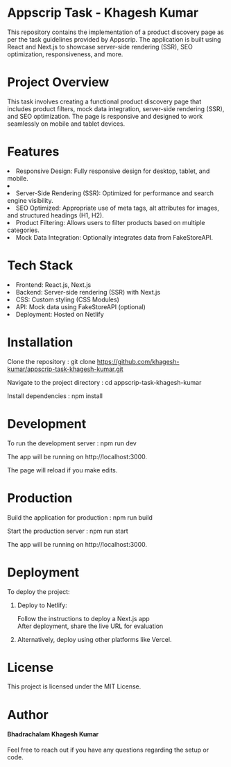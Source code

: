 <h1>Appscrip Task - Khagesh Kumar</h1>

This repository contains the implementation of a product discovery page as per the task guidelines provided by Appscrip. The application is built using React and Next.js to showcase server-side rendering (SSR), SEO optimization, responsiveness, and more.

<h1>Project Overview</h1>

This task involves creating a functional product discovery page that includes product filters, mock data integration, server-side rendering (SSR), and SEO optimization. The page is responsive and designed to work seamlessly on mobile and tablet devices.

<h1>Features</h1>

<li>Responsive Design: Fully responsive design for desktop, tablet, and mobile.<li>
<li>Server-Side Rendering (SSR): Optimized for performance and search engine visibility.</li>
<li>SEO Optimized: Appropriate use of meta tags, alt attributes for images, and structured headings (H1, H2).</li>
<li>Product Filtering: Allows users to filter products based on multiple categories.</li>
<li>Mock Data Integration: Optionally integrates data from FakeStoreAPI.</li>

<h1>Tech Stack</h1>

<li>Frontend: React.js, Next.js</li>
<li>Backend: Server-side rendering (SSR) with Next.js</li>
<li>CSS: Custom styling (CSS Modules)</li>
<li>API: Mock data using FakeStoreAPI (optional)</li>
<li>Deployment: Hosted on Netlify</li>

<h1>Installation</h1>

Clone the repository : git clone https://github.com/khagesh-kumar/appscrip-task-khagesh-kumar.git

Navigate to the project directory : cd appscrip-task-khagesh-kumar

Install dependencies : npm install

<h1>Development</h1>
To run the development server : npm run dev

The app will be running on http://localhost:3000.

The page will reload if you make edits.

<h1>Production</h1>

Build the application for production : npm run build

Start the production server : npm run start

The app will be running on http://localhost:3000.

<h1>Deployment</h1>
To deploy the project:

1. Deploy to Netlify:
   
   Follow the instructions to deploy a Next.js app<br>
   After deployment, share the live URL for evaluation<br>
2. Alternatively, deploy using other platforms like Vercel.

<h1>License</h1>

This project is licensed under the MIT License.

<h1>Author</h1>

<h4>Bhadrachalam Khagesh Kumar</h4>

Feel free to reach out if you have any questions regarding the setup or code.


